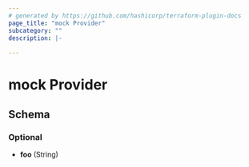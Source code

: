 ```yaml
---
# generated by https://github.com/hashicorp/terraform-plugin-docs
page_title: "mock Provider"
subcategory: ""
description: |-
  
---
```


# mock Provider





<!-- schema generated by tfplugindocs -->
## Schema

### Optional

- **foo** (String)

